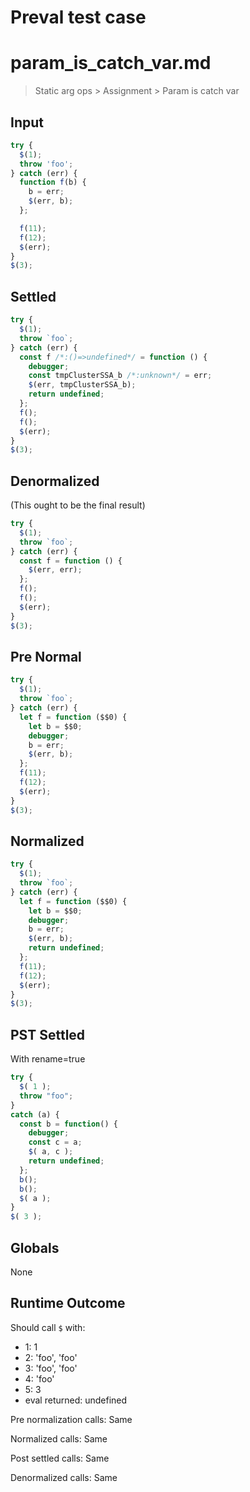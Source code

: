 # Preval test case

# param_is_catch_var.md

> Static arg ops > Assignment > Param is catch var

## Input

`````js filename=intro
try {
  $(1);
  throw 'foo';
} catch (err) {
  function f(b) {
    b = err;
    $(err, b);
  };

  f(11);
  f(12);
  $(err);
}
$(3);
`````

## Settled


`````js filename=intro
try {
  $(1);
  throw `foo`;
} catch (err) {
  const f /*:()=>undefined*/ = function () {
    debugger;
    const tmpClusterSSA_b /*:unknown*/ = err;
    $(err, tmpClusterSSA_b);
    return undefined;
  };
  f();
  f();
  $(err);
}
$(3);
`````

## Denormalized
(This ought to be the final result)

`````js filename=intro
try {
  $(1);
  throw `foo`;
} catch (err) {
  const f = function () {
    $(err, err);
  };
  f();
  f();
  $(err);
}
$(3);
`````

## Pre Normal


`````js filename=intro
try {
  $(1);
  throw `foo`;
} catch (err) {
  let f = function ($$0) {
    let b = $$0;
    debugger;
    b = err;
    $(err, b);
  };
  f(11);
  f(12);
  $(err);
}
$(3);
`````

## Normalized


`````js filename=intro
try {
  $(1);
  throw `foo`;
} catch (err) {
  let f = function ($$0) {
    let b = $$0;
    debugger;
    b = err;
    $(err, b);
    return undefined;
  };
  f(11);
  f(12);
  $(err);
}
$(3);
`````

## PST Settled
With rename=true

`````js filename=intro
try {
  $( 1 );
  throw "foo";
}
catch (a) {
  const b = function() {
    debugger;
    const c = a;
    $( a, c );
    return undefined;
  };
  b();
  b();
  $( a );
}
$( 3 );
`````

## Globals

None

## Runtime Outcome

Should call `$` with:
 - 1: 1
 - 2: 'foo', 'foo'
 - 3: 'foo', 'foo'
 - 4: 'foo'
 - 5: 3
 - eval returned: undefined

Pre normalization calls: Same

Normalized calls: Same

Post settled calls: Same

Denormalized calls: Same
